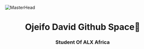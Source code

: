 ![MasterHead]()
<h1 align="center">Ojeifo David Github Space🚀</h1>
<h3 align="center">Student Of ALX Africa</h3>
